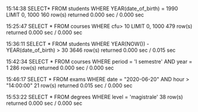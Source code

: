 15:14:38	SELECT* FROM students WHERE YEAR(date_of_birth) = 1990 LIMIT 0, 1000	160 row(s) returned	0.000 sec / 0.000 sec

15:25:47	SELECT * FROM courses WHERE cfu> 10 LIMIT 0, 1000	479 row(s) returned	0.000 sec / 0.000 sec

15:36:11	SELECT * FROM students WHERE YEAR(NOW()) - YEAR(date_of_birth) > 30	3646 row(s) returned	0.000 sec / 0.015 sec

15:42:34	SELECT * FROM courses WHERE period = 'I semestre' AND year = 1	286 row(s) returned	0.000 sec / 0.000 sec

15:46:17	SELECT * FROM exams WHERE date = "2020-06-20" AND hour > "14:00:00"	21 row(s) returned	0.015 sec / 0.000 sec

15:53:22	SELECT *  FROM degrees  WHERE level = 'magistrale'	38 row(s) returned	0.000 sec / 0.000 sec
